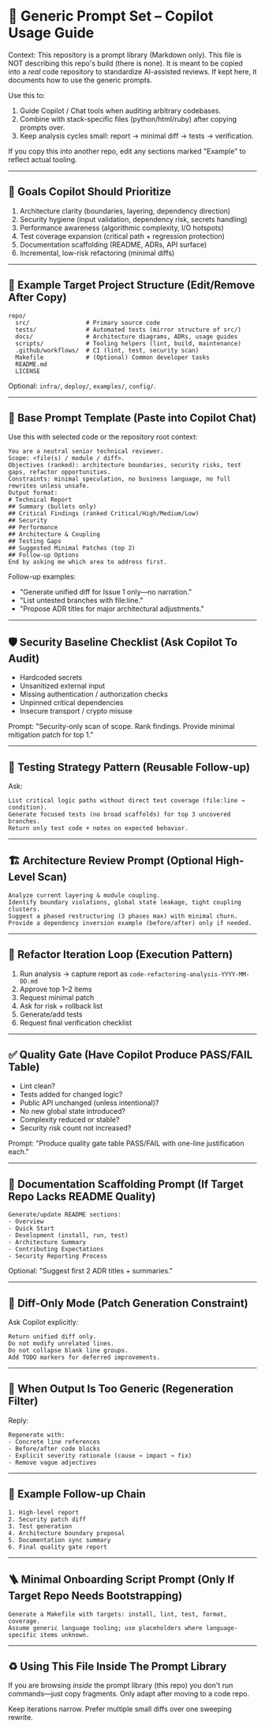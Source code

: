 # 🧭 Generic Prompt Set – Copilot Usage Guide

Context: This repository is a prompt library (Markdown only). This file is NOT describing this repo's build (there is none). It is meant to be copied into a *real* code repository to standardize AI-assisted reviews. If kept here, it documents how to use the generic prompts.

Use this to:
1. Guide Copilot / Chat tools when auditing arbitrary codebases.
2. Combine with stack-specific files (python/html/ruby) after copying prompts over.
3. Keep analysis cycles small: report → minimal diff → tests → verification.

If you copy this into another repo, edit any sections marked "Example" to reflect actual tooling.

---
## 🎯 Goals Copilot Should Prioritize
1. Architecture clarity (boundaries, layering, dependency direction)
2. Security hygiene (input validation, dependency risk, secrets handling)
3. Performance awareness (algorithmic complexity, I/O hotspots)
4. Test coverage expansion (critical path + regression protection)
5. Documentation scaffolding (README, ADRs, API surface)
6. Incremental, low-risk refactoring (minimal diffs)

---
## 📁 Example Target Project Structure (Edit/Remove After Copy)
```
repo/
  src/                # Primary source code
  tests/              # Automated tests (mirror structure of src/)
  docs/               # Architecture diagrams, ADRs, usage guides
  scripts/            # Tooling helpers (lint, build, maintenance)
  .github/workflows/  # CI (lint, test, security scan)
  Makefile            # (Optional) Common developer tasks
  README.md
  LICENSE
```
Optional: `infra/`, `deploy/`, `examples/`, `config/`.

---
## 🚀 Base Prompt Template (Paste into Copilot Chat)
Use this with selected code or the repository root context:
```
You are a neutral senior technical reviewer.
Scope: <file(s) / module / diff>.
Objectives (ranked): architecture boundaries, security risks, test gaps, refactor opportunities.
Constraints: minimal speculation, no business language, no full rewrites unless unsafe.
Output format:
# Technical Report
## Summary (bullets only)
## Critical Findings (ranked Critical/High/Medium/Low)
## Security
## Performance
## Architecture & Coupling
## Testing Gaps
## Suggested Minimal Patches (top 2)
## Follow-up Options
End by asking me which area to address first.
```

Follow-up examples:
- "Generate unified diff for Issue 1 only—no narration."
- "List untested branches with file:line."
- "Propose ADR titles for major architectural adjustments."

---
## 🛡️ Security Baseline Checklist (Ask Copilot To Audit)
- Hardcoded secrets
- Unsanitized external input
- Missing authentication / authorization checks
- Unpinned critical dependencies
- Insecure transport / crypto misuse

Prompt: "Security-only scan of scope. Rank findings. Provide minimal mitigation patch for top 1." 

---
## 🧪 Testing Strategy Pattern (Reusable Follow-up)
Ask:
```
List critical logic paths without direct test coverage (file:line → condition).
Generate focused tests (no broad scaffolds) for top 3 uncovered branches.
Return only test code + notes on expected behavior.
```

---
## 🏗️ Architecture Review Prompt (Optional High-Level Scan)
```
Analyze current layering & module coupling.
Identify boundary violations, global state leakage, tight coupling clusters.
Suggest a phased restructuring (3 phases max) with minimal churn.
Provide a dependency inversion example (before/after) only if needed.
```

---
## 🔄 Refactor Iteration Loop (Execution Pattern)
1. Run analysis → capture report as `code-refactoring-analysis-YYYY-MM-DD.md`
2. Approve top 1–2 items
3. Request minimal patch
4. Ask for risk + rollback list
5. Generate/add tests
6. Request final verification checklist

---
## ✅ Quality Gate (Have Copilot Produce PASS/FAIL Table)
- Lint clean?
- Tests added for changed logic?
- Public API unchanged (unless intentional)?
- No new global state introduced?
- Complexity reduced or stable?
- Security risk count not increased?

Prompt: "Produce quality gate table PASS/FAIL with one-line justification each." 

---
## 🧾 Documentation Scaffolding Prompt (If Target Repo Lacks README Quality)
```
Generate/update README sections:
- Overview
- Quick Start
- Development (install, run, test)
- Architecture Summary
- Contributing Expectations
- Security Reporting Process
```
Optional: "Suggest first 2 ADR titles + summaries." 

---
## 🧩 Diff-Only Mode (Patch Generation Constraint)
Ask Copilot explicitly:
```
Return unified diff only.
Do not modify unrelated lines.
Do not collapse blank line groups.
Add TODO markers for deferred improvements.
```

---
## 🧠 When Output Is Too Generic (Regeneration Filter)
Reply:
```
Regenerate with:
- Concrete line references
- Before/after code blocks
- Explicit severity rationale (cause → impact → fix)
- Remove vague adjectives
```

---
## 🔐 Example Follow-up Chain
```
1. High-level report
2. Security patch diff
3. Test generation
4. Architecture boundary proposal
5. Documentation sync summary
6. Final quality gate report
```

---
## 🪜 Minimal Onboarding Script Prompt (Only If Target Repo Needs Bootstrapping)
```
Generate a Makefile with targets: install, lint, test, format, coverage.
Assume generic language tooling; use placeholders where language-specific items unknown.
```

---
## ♻️ Using This File Inside The Prompt Library
If you are browsing *inside* the prompt library (this repo) you don't run commands—just copy fragments. Only adapt after moving to a code repo.

Keep iterations narrow. Prefer multiple small diffs over one sweeping rewrite.
